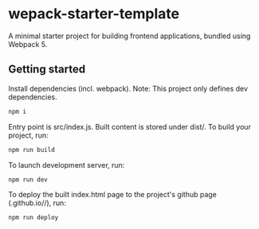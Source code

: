 # wepack-starter-template

A minimal starter project for building frontend applications, bundled using Webpack 5.

## Getting started

Install dependencies (incl. webpack). Note: This project only defines dev dependencies.

```bash
npm i
```

Entry point is src/index.js. Built content is stored under dist/. To build your project, run:
```bash
npm run build
```

To launch development server, run:
```bash
npm run dev
```

To deploy the built index.html page to the project's github page (<username>.github.io/<project-name>/), run:
```bash
npm run deploy
```

